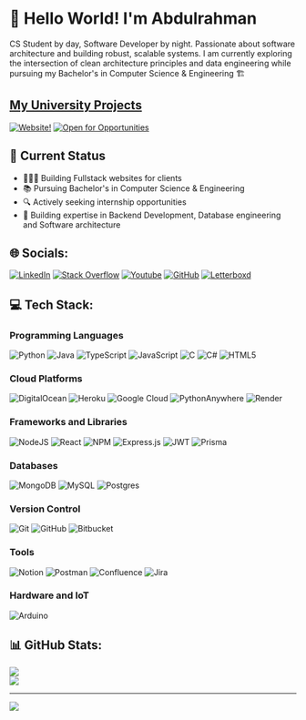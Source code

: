 # 👋 Hello World! I'm Abdulrahman

CS Student by day, Software Developer by night. Passionate about software architecture and building robust, scalable systems. I am currently exploring the intersection of clean architecture principles and data engineering while pursuing my Bachelor's in Computer Science & Engineering 🏗️

## [My University Projects](https://github.com/orgs/Sherlemious-GUC-Projects/repositories)

[![Website!](https://img.shields.io/badge/Website-%23000000.svg?logo=google-chrome&logoColor=white)](https://sherlemious.com)
[![Open for Opportunities](https://img.shields.io/badge/Open%20for%20Internships-blue?style=flat)](https://linkedin.com/in/sherlemious)

## 🎯 Current Status

- 👨🏻‍💻 Building Fullstack websites for clients
- 📚 Pursuing Bachelor's in Computer Science & Engineering
- 🔍 Actively seeking internship opportunities
- 🌱 Building expertise in Backend Development, Database engineering and Software architecture

## 🌐 Socials:

[![LinkedIn](https://img.shields.io/badge/LinkedIn-%230077B5.svg?logo=linkedin&logoColor=white)](https://linkedin.com/in/sherlemious) [![Stack Overflow](https://img.shields.io/badge/-Stackoverflow-FE7A16?logo=stack-overflow&logoColor=white)](https://stackoverflow.com/users/12285920/abdulrahman-mohammed) [![Youtube](https://img.shields.io/badge/YouTube-%23FF0000.svg?logo=YouTube&logoColor=white)](https://www.youtube.com/@techwithsherlemious1377) [![GitHub](https://img.shields.io/badge/GitHub-%23121011.svg?logo=github&logoColor=white)](https://github.com/sherlemious) [![Letterboxd](https://img.shields.io/badge/Letterboxd-%23000000.svg?logo=letterboxd&logoColor=white)](https://letterboxd.com/sherlemious)

## 💻 Tech Stack:

### Programming Languages

![Python](https://img.shields.io/badge/python-3670A0?style=for-the-badge&logo=python&logoColor=ffdd54) ![Java](https://img.shields.io/badge/java-%23ED8B00.svg?style=for-the-badge&logo=openjdk&logoColor=white) ![TypeScript](https://img.shields.io/badge/typescript-%23007ACC.svg?style=for-the-badge&logo=typescript&logoColor=white) ![JavaScript](https://img.shields.io/badge/javascript-%23323330.svg?style=for-the-badge&logo=javascript&logoColor=%23F7DF1E) ![C](https://img.shields.io/badge/c-%2300599C.svg?style=for-the-badge&logo=c&logoColor=white) ![C#](https://img.shields.io/badge/c%23-%23239120.svg?style=for-the-badge&logo=csharp&logoColor=white) ![HTML5](https://img.shields.io/badge/html5-%23E34F26.svg?style=for-the-badge&logo=html5&logoColor=white)

### Cloud Platforms

![DigitalOcean](https://img.shields.io/badge/DigitalOcean-%230167ff.svg?style=for-the-badge&logo=digitalOcean&logoColor=white) ![Heroku](https://img.shields.io/badge/heroku-%23430098.svg?style=for-the-badge&logo=heroku&logoColor=white) ![Google Cloud](https://img.shields.io/badge/GoogleCloud-%234285F4.svg?style=for-the-badge&logo=google-cloud&logoColor=white) ![PythonAnywhere](https://img.shields.io/badge/pythonanywhere-%232F9FD7.svg?style=for-the-badge&logo=pythonanywhere&logoColor=151515) ![Render](https://img.shields.io/badge/Render-%46E3B7.svg?style=for-the-badge&logo=render&logoColor=white)

### Frameworks and Libraries

![NodeJS](https://img.shields.io/badge/node.js-6DA55F?style=for-the-badge&logo=node.js&logoColor=white) ![React](https://img.shields.io/badge/react-%2320232a.svg?style=for-the-badge&logo=react&logoColor=%2361DAFB) ![NPM](https://img.shields.io/badge/NPM-%23CB3837.svg?style=for-the-badge&logo=npm&logoColor=white) ![Express.js](https://img.shields.io/badge/express.js-%23404d59.svg?style=for-the-badge&logo=express&logoColor=%2361DAFB) ![JWT](https://img.shields.io/badge/JWT-black?style=for-the-badge&logo=JSON%20web%20tokens) ![Prisma](https://img.shields.io/badge/Prisma-3982CE?style=for-the-badge&logo=Prisma&logoColor=white)

### Databases

![MongoDB](https://img.shields.io/badge/MongoDB-%234ea94b.svg?style=for-the-badge&logo=mongodb&logoColor=white) ![MySQL](https://img.shields.io/badge/mysql-4479A1.svg?style=for-the-badge&logo=mysql&logoColor=white) ![Postgres](https://img.shields.io/badge/postgres-%23316192.svg?style=for-the-badge&logo=postgresql&logoColor=white)

### Version Control

![Git](https://img.shields.io/badge/git-%23F05033.svg?style=for-the-badge&logo=git&logoColor=white) ![GitHub](https://img.shields.io/badge/github-%23121011.svg?style=for-the-badge&logo=github&logoColor=white) ![Bitbucket](https://img.shields.io/badge/bitbucket-%230047B3.svg?style=for-the-badge&logo=bitbucket&logoColor=white)

### Tools

![Notion](https://img.shields.io/badge/Notion-%23000000.svg?style=for-the-badge&logo=notion&logoColor=white) ![Postman](https://img.shields.io/badge/Postman-FF6C37?style=for-the-badge&logo=postman&logoColor=white) ![Confluence](https://img.shields.io/badge/confluence-%23172BF4.svg?style=for-the-badge&logo=confluence&logoColor=white) ![Jira](https://img.shields.io/badge/jira-%230A0FFF.svg?style=for-the-badge&logo=jira&logoColor=white)

### Hardware and IoT

![Arduino](https://img.shields.io/badge/-Arduino-00979D?style=for-the-badge&logo=Arduino&logoColor=white)

## 📊 GitHub Stats:

![](https://github-readme-stats.vercel.app/api?username=sherlemious&theme=dark&hide_border=false&include_all_commits=true&count_private=true)<br/>
![](https://github-readme-streak-stats.herokuapp.com/?user=sherlemious&theme=dark&hide_border=false)<br/>

---

![](https://komarev.com/ghpvc/?username=sherlemious&base=900&abbreviated=true)
